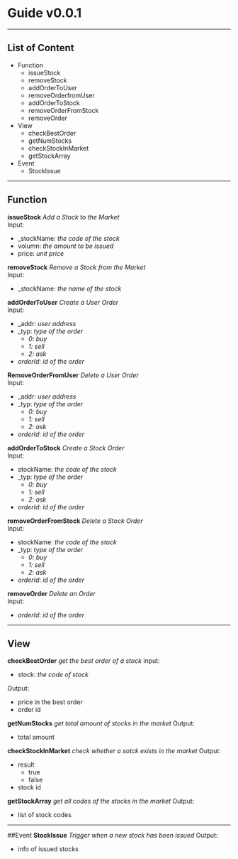 # Guide v0.0.1
---
## List of Content
* Function
    * issueStock
    * removeStock
    * addOrderToUser
    * removeOrderfromUser
    * addOrderToStock
    * removeOrderFromStock
    * removeOrder
* View
    * checkBestOrder
    * getNumStocks
    * checkStockInMarket
    * getStockArray
* Event
    * StockIssue
---
## Function
**issueStock**
*Add a Stock to the Market*   
Input:
* _stockName: *the code of the stock*
* volumn: *the amount to be issued*
* price: *unit price*

**removeStock**
*Remove a Stock from the Market*   
Input:
* _stockName: *the name of the stock*

**addOrderToUser**
*Create a User Order*   
Input:
* _addr: *user address*
* _typ: *type of the order*
    * *0: buy*
    * *1: sell*
    * *2: ask*
* _orderId_: *id of the order*

**RemoveOrderFromUser**
*Delete a User Order*   
Input:
* _addr: *user address*
* _typ: *type of the order*
    * *0: buy*
    * *1: sell*
    * *2: ask*
* _orderId_: *id of the order*

**addOrderToStock**
*Create a Stock Order*   
Input:
* stockName: *the code of the stock*
* _typ: *type of the order*
    * *0: buy*
    * *1: sell*
    * *2: ask*
* _orderId_: *id of the order*

**removeOrderFromStock**
*Delete a Stock Order*   
Input:
* stockName: *the code of the stock*
* _typ: *type of the order*
    * *0: buy*
    * *1: sell*
    * *2: ask*
* _orderId_: *id of the order*

**removeOrder**
*Delete an Order*   
Input:
* _orderId_: *id of the order*

---
## View
**checkBestOrder**
*get the best order of a stock*
input:
* stock: *the code of stock*

Output:
* price in the best order
* order id

**getNumStocks**
*get total amount of stocks in the market*
Output:
* total amount

**checkStockInMarket**
*check whether a sotck exists in the market*
Output:
* result
    * true
    * false
* stock id

**getStockArray**
*get all codes of the stocks in the market*
Output:
* list of stock codes

---
##Event
**StockIssue**
*Trigger when a new stock has been issued*
Output:
* info of issued stocks
